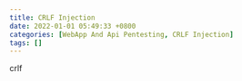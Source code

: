 ```yaml
---
title: CRLF Injection
date: 2022-01-01 05:49:33 +0800
categories: [WebApp And Api Pentesting, CRLF Injection]
tags: []   
---
```


crlf

